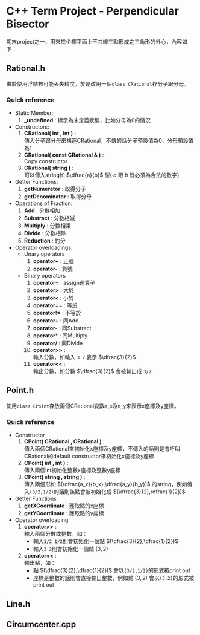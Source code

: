 # C++ Term Project - Perpendicular Bisector
期末project之一，用來找坐標平面上不共線三點形成之三角形的外心，內容如下：

## Rational.h
由於使用浮點數可能丟失精度，於是改用一個`class CRational`存分子跟分母。
### Quick reference
- Static Member: 
    1. **_undefined** : 標示為未定義狀態，比如分母為0的情況
- Constructors: 
    1. **CRational( int , int )** :  
        傳入分子跟分母來構造CRational，不傳的話分子預設值為0、分母預設值為1
    2. **CRational( const CRational & )** :  
        Copy constructor
    3. **CRational( string )** :  
        可以傳入string如 $\dfrac{a}{b}$ 型(  $a$ 跟 $b$ 皆必須為合法的數字）
- Getter Functions:
    1. **getNumerator** :  取得分子
    2. **getDenominator** :  取得分母
- Operations of Fraction: 
    1. **Add** :  分數相加
    2. **Substract** :  分數相減
    3. **Multiply** :  分數相乘
    4. **Divide** :  分數相除
    5. **Reduction** :  約分
- Operator overloadings: 
    - Unary operators
        1. **operator+** : 正號
        2. **operator-** : 負號
    - Binary operators
        1. **operator=** : assign運算子 
        2. **operator>** : 大於
        3. **operator<** : 小於
        4. **operator==** : 等於
        5. **operator!=** : 不等於
        6. **operator+** : 同Add
        7. **operator-** : 同Substract
        8. **operator*** : 同Multiply
        9. **operator/** : 同Divide
        11. **operator>>** :  
            輸入分數，如輸入 `3 2` 表示 $\dfrac{3}{2}$
        12. **operator<<** :  
            輸出分數，如分數 $\dfrac{3}{2}$ 會被輸出成 `3/2`
## Point.h
使用`class CPoint`存放兩個CRational變數`m_x`及`m_y`來表示x座標及y座標。
### Quick reference
- Constructor
    1. **CPoint( CRational , CRational )** :  
        傳入兩個CRational來初始化x座標及y座標，不傳入的話則是會呼叫CRational的default constructor來初始化x座標及y座標
    2. **CPoint( int , int )** :  
        傳入兩個int初始化整數x座標及整數y座標
    3. **CPoint( string , string )** :  
        傳入兩個形如 $(\dfrac{a_x}{b_x},\dfrac{a_y}{b_y})$ 的string，例如傳入`(3/2,1/2)`的話則該點會被初始化成 $(\dfrac{3}{2},\dfrac{1}{2})$
- Getter Functions
    1. **getXCoordinate** : 獲取點的x座標
    2. **getYCoordinate** : 獲取點的y座標
- Operator overloading
    1. **operator>>** :  
        輸入兩個分數或整數，如：
        - 輸入`3/2 1/2`則會初始化一個點 $(\dfrac{3}{2},\dfrac{1}{2})$
        - 輸入`3 2`則會初始化一個點 $({3},{2})$
    2. **operator<<** :  
        輸出點，如：
        - 點 $(\dfrac{3}{2},\dfrac{1}{2})$ 會以`(3/2,1/2)`的形式被print out
        - 座標是整數的話則會直接輸出整數，例如點 $(3,2)$ 會以`(3,2)`的形式被print out
## Line.h

## Circumcenter.cpp
